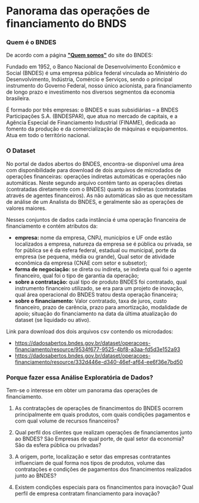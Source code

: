 # Panorama das operações de financiamento do BNDS

### **Quem é o BNDES**

De acordo com a página [**"Quem somos"**](https://www.bndes.gov.br/wps/portal/site/home/quem-somos) do site do BNDES:

Fundado em 1952, o Banco Nacional de Desenvolvimento Econômico e Social (BNDES) é uma empresa pública federal vinculada ao Ministério do Desenvolvimento, Indústria, Comércio e Serviços, sendo o principal instrumento do Governo Federal, nosso único acionista, para financiamento de longo prazo e investimento nos diversos segmentos da economia brasileira.

É formado por três empresas: o BNDES e suas subsidiárias – a BNDES Participações S.A. (BNDESPAR), que atua no mercado de capitais, e a Agência Especial de Financiamento Industrial (FINAME), dedicada ao fomento da produção e da comercialização de máquinas e equipamentos. Atua em todo o território nacional.

### **O Dataset**

No portal de dados abertos do BNDES, encontra-se disponível uma área com disponibilidade para download de dois arquivos de microdados de operações financeiras: operações indiretas automáticas e operações não automáticas. Neste segundo arquivo contém tanto as operações diretas (contratadas diretamente com o BNDES) quanto as indiretas (contratadas através de agentes financeiros). As não automáticas são as que necessitam de análise de um Analista do BNDES, e geralmente são as operações de valores maiores.

Nesses conjuntos de dados cada instância é uma operação financeira de financiamento e contém atributos da:

- **empresa:** nome da empresa, CNPJ, municípios e UF onde estão localizados a
empresa, natureza da empresa se é pública ou privada, se for pública se é da esfera federal, estadual ou municipal, porte da empresa (se pequena, média ou grande), Qual setor de atividade econômica da empresa (CNAE com setor e subsetor);
- **forma de negociação:** se direta ou indireta, se indireta qual foi o agente financeiro, qual foi o tipo de garantia da operação;
- **sobre a contratação:** qual tipo de produto BNDES foi contratado, qual instrumento financeiro utilizado, se era para um projeto de inovação, qual área operacional do BNDES tratou desta operação financeira;
- **sobre o financiamento:** Valor contratado, taxa de juros, custo financeiro, prazo de carência, prazo para amortização, modalidade de apoio; situação do financiamento na data da última atualização do dataset (se liquidado ou ativo).

Link para download dos dois arquivos csv contendo os microdados:
- https://dadosabertos.bndes.gov.br/dataset/operacoes-financiamento/resource/9534f677-9525-4bf8-a3aa-fd5d3e152a93
- https://dadosabertos.bndes.gov.br/dataset/operacoes-financiamento/resource/332d446e-d340-46ef-af64-ee6f36e7bd50

### **Porque fazer essa Análise Exploratória de Dados?**

Tem-se o interesse em obter um panorama das operações de financiamento.

1. As contratações de operações de financimentos do BNDES ocorrem principalmente em quais produtos, com quais condições pagamentos e com qual volume de recursos financeiros?

2. Qual perfil dos clientes que realizam operações de financiamentos junto ao BNDES? São Empresas de qual porte, de qual setor da economia? São da esfera pública ou privadas?

3. A origem, porte, localização e setor das empresas contratantes influenciam de qual forma nos tipos de produtos, volume das contratações e condições de pagamentos dos financimentos realizados junto ao BNDES?

4. Existem condições especiais para os financimentos para inovação? Qual perfil de empresa contratam financiamento para inovação?





